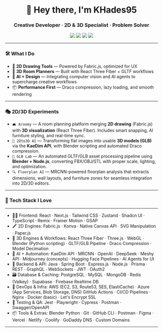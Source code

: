 <h1 align="center">👋 Hey there, I'm KHades95</h1>
<h3 align="center">Creative Developer · 2D & 3D Specialist · Problem Solver</h3>

<p align="center">
  <img src="https://img.shields.io/badge/React-%5E18-blue?style=flat&logo=react" />
  <img src="https://img.shields.io/badge/Fabric.js-5.3-orange?style=flat" />
  <img src="https://img.shields.io/badge/Three.js-Scene%20Master-000000?style=flat" />
  <img src="https://img.shields.io/badge/Next.js-%20SSR%20Expert-black?style=flat" />
</p>

---

### 🛠 What I Do

- 🧱 **2D Drawing Tools** — Powered by Fabric.js, optimized for UX
- 🧊 **3D Room Planners** — Built with React Three Fiber + GLTF workflows
- 🧠 **AI + Design** — Integrating computer vision and AI agents to supercharge creative workflows
- 📦 **Performance First** — Draco compression, lazy loading, and smooth rendering

---

### 🎭 2D/3D Experiments

- `🛋 Aroomy` — A room planning platform merging **2D drawing** (Fabric.js) with **3D visualization** (React Three Fiber). Includes smart snapping, AI furniture styling, and real-time sync.
- `🧠 2Dto3D AI` — Transforming flat images into usable **3D models (GLB)** via the **KaeDim API**, with Blender scripting and automated Draco compression.
- `🧪 GLB Lab` — An automated GLTF/GLB asset processing pipeline using **Blender + Node.js**, converting FBX/OBJ/STL with proper scale, lighting, and optimization.
- `🔍 Floorplan AI` — MRCNN-powered floorplan analysis that extracts dimensions, wall layouts, and furniture zones for seamless integration into 2D/3D editors.

---

### 🚀 Tech Stack I Love
---
- 🧑‍🎨 Frontend:  React · Next.js · Tailwind CSS · Zustand · Shadcn UI · TypeScript · Remix · Framer Motion · GSAP
- 🖍️ 2D Engines:  Fabric.js · Konva · Native Canvas API · SVG Manipulation · Paper.js
- 🧱 3D Engines & Workflows:  React Three Fiber · Three.js · WebGL · Blender (Python scripting) · GLTF/GLB Pipeline · Draco Compression · Model Decimation
- 🧠 AI + Automation:  KaeDim API · MRCNN · OpenAI · DeepSeek · Meshy API · Midjourney (concepts) · Hugging Face Pipelines · AI Agents for UI
- 🧰 Backend & API:  Java · Spring Boot · Express.js · Node.js · Prisma · REST · GraphQL · WebSockets · JWT · OAuth2
- 🗃️ Database & Caching:  PostgreSQL · MySQL · MongoDB · Redis (Valkey) · Supabase · Firebase Realtime DB
- 🚀 DevOps & Infra:  AWS (EC2, S3, Route53, SES, ElastiCache) · Azure (App Services, Blob Storage, DNS)
  GitHub Actions · CI/CD Pipelines · Nginx · Docker (basic) · Let's Encrypt SSL
- 🧪 Testing & QA:  Jest · Playwright · Cypress · Postman · Swagger/OpenAPI
- 📦 Tools & Extras:  Blender Python · Git · GitHub CLI · Postman · Figma · Vercel · Netlify · Coolify · GoDaddy DNS · Custom Domains
---
